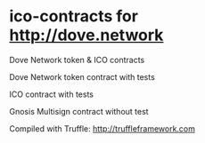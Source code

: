 # ico-contracts for http://dove.network
Dove Network token &amp; ICO contracts

Dove Network token contract with tests

ICO contract with tests

Gnosis Multisign contract without test

Compiled with Truffle: http://truffleframework.com


